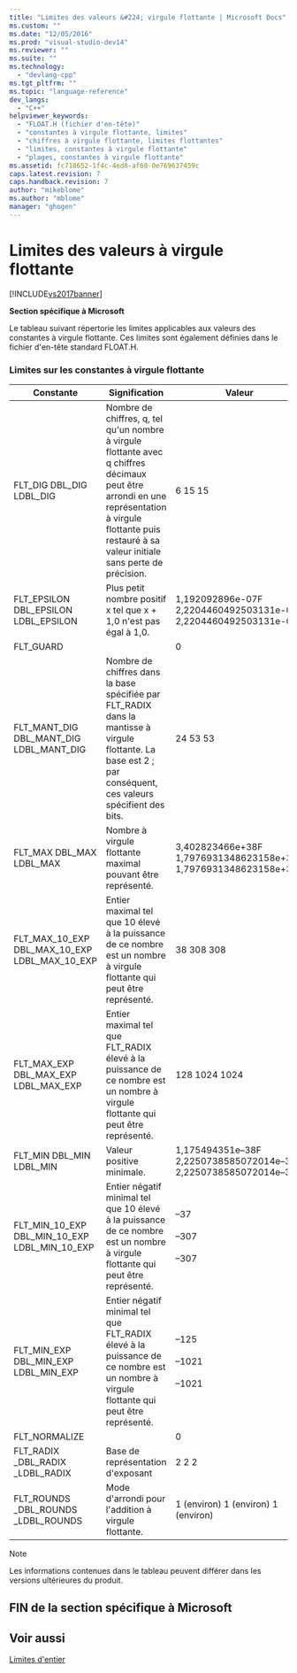 ```yaml
---
title: "Limites des valeurs &#224; virgule flottante | Microsoft Docs"
ms.custom: ""
ms.date: "12/05/2016"
ms.prod: "visual-studio-dev14"
ms.reviewer: ""
ms.suite: ""
ms.technology: 
  - "devlang-cpp"
ms.tgt_pltfrm: ""
ms.topic: "language-reference"
dev_langs: 
  - "C++"
helpviewer_keywords: 
  - "FLOAT.H (fichier d'en-tête)"
  - "constantes à virgule flottante, limites"
  - "chiffres à virgule flottante, limites flottantes"
  - "limites, constantes à virgule flottante"
  - "plages, constantes à virgule flottante"
ms.assetid: fc718652-1f4c-4ed8-af60-0e769637459c
caps.latest.revision: 7
caps.handback.revision: 7
author: "mikeblome"
ms.author: "mblome"
manager: "ghogen"
---
```

# Limites des valeurs &#224; virgule flottante
[!INCLUDE[vs2017banner](../assembler/inline/includes/vs2017banner.md)]

**Section spécifique à Microsoft**  
  
 Le tableau suivant répertorie les limites applicables aux valeurs des constantes à virgule flottante.  Ces limites sont également définies dans le fichier d'en\-tête standard FLOAT.H.  
  
### Limites sur les constantes à virgule flottante  
  
|Constante|Signification|Valeur|  
|---------------|-------------------|------------|  
|FLT\_DIG DBL\_DIG LDBL\_DIG|Nombre de chiffres, q, tel qu'un nombre à virgule flottante avec q chiffres décimaux peut être arrondi en une représentation à virgule flottante puis restauré à sa valeur initiale sans perte de précision.|6 15 15|  
|FLT\_EPSILON DBL\_EPSILON LDBL\_EPSILON|Plus petit nombre positif x tel que x \+ 1,0 n'est pas égal à 1,0.|1,192092896e\-07F 2,2204460492503131e\-016 2,2204460492503131e\-016|  
|FLT\_GUARD||0|  
|FLT\_MANT\_DIG DBL\_MANT\_DIG LDBL\_MANT\_DIG|Nombre de chiffres dans la base spécifiée par FLT\_RADIX dans la mantisse à virgule flottante.  La base est 2 ; par conséquent, ces valeurs spécifient des bits.|24 53 53|  
|FLT\_MAX DBL\_MAX LDBL\_MAX|Nombre à virgule flottante maximal pouvant être représenté.|3,402823466e\+38F 1,7976931348623158e\+308 1,7976931348623158e\+308|  
|FLT\_MAX\_10\_EXP DBL\_MAX\_10\_EXP LDBL\_MAX\_10\_EXP|Entier maximal tel que 10 élevé à la puissance de ce nombre est un nombre à virgule flottante qui peut être représenté.|38 308 308|  
|FLT\_MAX\_EXP DBL\_MAX\_EXP LDBL\_MAX\_EXP|Entier maximal tel que FLT\_RADIX élevé à la puissance de ce nombre est un nombre à virgule flottante qui peut être représenté.|128 1024 1024|  
|FLT\_MIN DBL\_MIN LDBL\_MIN|Valeur positive minimale.|1,175494351e–38F 2,2250738585072014e–308 2,2250738585072014e–308|  
|FLT\_MIN\_10\_EXP DBL\_MIN\_10\_EXP LDBL\_MIN\_10\_EXP|Entier négatif minimal tel que 10 élevé à la puissance de ce nombre est un nombre à virgule flottante qui peut être représenté.|–37<br /><br /> –307<br /><br /> –307|  
|FLT\_MIN\_EXP DBL\_MIN\_EXP LDBL\_MIN\_EXP|Entier négatif minimal tel que FLT\_RADIX élevé à la puissance de ce nombre est un nombre à virgule flottante qui peut être représenté.|–125<br /><br /> –1021<br /><br /> –1021|  
|FLT\_NORMALIZE||0|  
|FLT\_RADIX \_DBL\_RADIX \_LDBL\_RADIX|Base de représentation d'exposant|2 2 2|  
|FLT\_ROUNDS \_DBL\_ROUNDS \_LDBL\_ROUNDS|Mode d'arrondi pour l'addition à virgule flottante.|1 \(environ\) 1 \(environ\) 1 \(environ\)|  
  
> [!NOTE]
>  Les informations contenues dans le tableau peuvent différer dans les versions ultérieures du produit.  
  
## FIN de la section spécifique à Microsoft  
  
## Voir aussi  
 [Limites d'entier](../cpp/integer-limits.md)